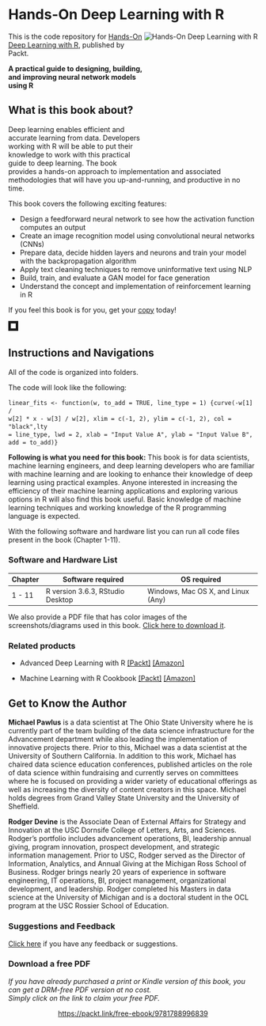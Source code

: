 # Hands-On Deep Learning with R

<a href="https://www.packtpub.com/data/hands-on-deep-learning-with-r?utm_source=github&utm_medium=repository&utm_campaign=9781788996839"><img src="https://www.packtpub.com/media/catalog/product/cache/e4d64343b1bc593f1c5348fe05efa4a6/9/7/9781788996839-original.jpeg" alt="Hands-On Deep Learning with R" height="256px" align="right"></a>

This is the code repository for [Hands-On Deep Learning with R](https://www.packtpub.com/data/hands-on-deep-learning-with-r?utm_source=github&utm_medium=repository&utm_campaign=9781788996839), published by Packt.

**A practical guide to designing, building, and improving neural network models using R**

## What is this book about?
Deep learning enables efficient and accurate learning from data. Developers working with R will be able to put their knowledge to work with this practical guide to deep learning. The book provides a hands-on approach to implementation and associated methodologies that will have you up-and-running, and productive in no time.

This book covers the following exciting features: 
* Design a feedforward neural network to see how the activation function computes an output
* Create an image recognition model using convolutional neural networks (CNNs)
* Prepare data, decide hidden layers and neurons and train your model with the backpropagation algorithm
* Apply text cleaning techniques to remove uninformative text using NLP
* Build, train, and evaluate a GAN model for face generation
* Understand the concept and implementation of reinforcement learning in R

If you feel this book is for you, get your [copy](https://www.amazon.com/dp/1788996836) today!

<a href="https://www.packtpub.com/?utm_source=github&utm_medium=banner&utm_campaign=GitHubBanner"><img src="https://raw.githubusercontent.com/PacktPublishing/GitHub/master/GitHub.png" alt="https://www.packtpub.com/" border="5" /></a>

## Instructions and Navigations
All of the code is organized into folders.

The code will look like the following:
```
linear_fits <- function(w, to_add = TRUE, line_type = 1) {curve(-w[1] /
w[2] * x - w[3] / w[2], xlim = c(-1, 2), ylim = c(-1, 2), col = "black",lty
= line_type, lwd = 2, xlab = "Input Value A", ylab = "Input Value B", add = to_add)}

```

**Following is what you need for this book:**
This book is for data scientists, machine learning engineers, and deep learning developers who are familiar with machine learning and are looking to enhance their knowledge of deep learning using practical examples. Anyone interested in increasing the efficiency of their machine learning applications and exploring various options in R will also find this book useful. Basic knowledge of machine learning techniques and working knowledge of the R programming language is expected.

With the following software and hardware list you can run all code files present in the book (Chapter 1-11).

### Software and Hardware List

| Chapter  | Software required                                                                    | OS required                        |
| -------- | -------------------------------------------------------------------------------------| -----------------------------------|
| 1 - 11   |   R version 3.6.3, RStudio Desktop                       							  | Windows, Mac OS X, and Linux (Any) |

We also provide a PDF file that has color images of the screenshots/diagrams used in this book. [Click here to download it](https://static.packt-cdn.com/downloads/9781788996839_ColorImages.pdf).


### Related products <Other books you may enjoy>
* Advanced Deep Learning with R [[Packt]](https://www.packtpub.com/in/data/advanced-deep-learning-with-r?utm_source=github&utm_medium=repository&utm_campaign=9781789538779) [[Amazon]](https://www.amazon.com/Advanced-Deep-Learning-designing-improving/dp/1789538777)

* Machine Learning with R Cookbook [[Packt]](https://www.packtpub.com/in/data/deep-learning-with-r-cookbook?utm_source=github&utm_medium=repository&utm_campaign=9781789805673) [[Amazon]](https://www.amazon.com/Machine-Learning-Cookbook-Building-Predictive/dp/1783982047)

## Get to Know the Author
**Michael Pawlus** 
is a data scientist at The Ohio State University where he is currently part of the team building of the data science infrastructure for the Advancement department while also leading the implementation of innovative projects there. Prior to this, Michael was a data scientist at the University of Southern California. In addition to this work, Michael has chaired data science education conferences, published articles on the role of data science within fundraising and currently serves on committees where he is focused on providing a wider variety of educational offerings as well as increasing the diversity of content creators in this space. Michael holds degrees from Grand Valley State University and the University of Sheffield.

**Rodger Devine** 
is the Associate Dean of External Affairs for Strategy and Innovation at the USC Dornsife College of Letters, Arts, and Sciences. Rodger’s portfolio includes advancement operations, BI, leadership annual giving, program innovation, prospect development, and strategic information management. Prior to USC, Rodger served as the Director of Information, Analytics, and Annual Giving at the Michigan Ross School of Business. Rodger brings nearly 20 years of experience in software engineering, IT operations, BI, project management, organizational development, and leadership. Rodger completed his Masters in data science at the University of Michigan and is a doctoral student in the OCL program at the USC Rossier School of Education.

### Suggestions and Feedback
[Click here](https://docs.google.com/forms/d/e/1FAIpQLSdy7dATC6QmEL81FIUuymZ0Wy9vH1jHkvpY57OiMeKGqib_Ow/viewform) if you have any feedback or suggestions.
### Download a free PDF

 <i>If you have already purchased a print or Kindle version of this book, you can get a DRM-free PDF version at no cost.<br>Simply click on the link to claim your free PDF.</i>
<p align="center"> <a href="https://packt.link/free-ebook/9781788996839">https://packt.link/free-ebook/9781788996839 </a> </p>